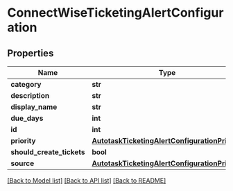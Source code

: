 # ConnectWiseTicketingAlertConfiguration

## Properties
Name | Type | Description | Notes
------------ | ------------- | ------------- | -------------
**category** | **str** |  | [optional] 
**description** | **str** |  | [optional] 
**display_name** | **str** |  | [optional] 
**due_days** | **int** |  | [optional] 
**id** | **int** |  | [optional] 
**priority** | [**AutotaskTicketingAlertConfigurationPriority**](AutotaskTicketingAlertConfigurationPriority.md) |  | [optional] 
**should_create_tickets** | **bool** |  | 
**source** | [**AutotaskTicketingAlertConfigurationPriority**](AutotaskTicketingAlertConfigurationPriority.md) |  | [optional] 

[[Back to Model list]](../README.md#documentation-for-models) [[Back to API list]](../README.md#documentation-for-api-endpoints) [[Back to README]](../README.md)

